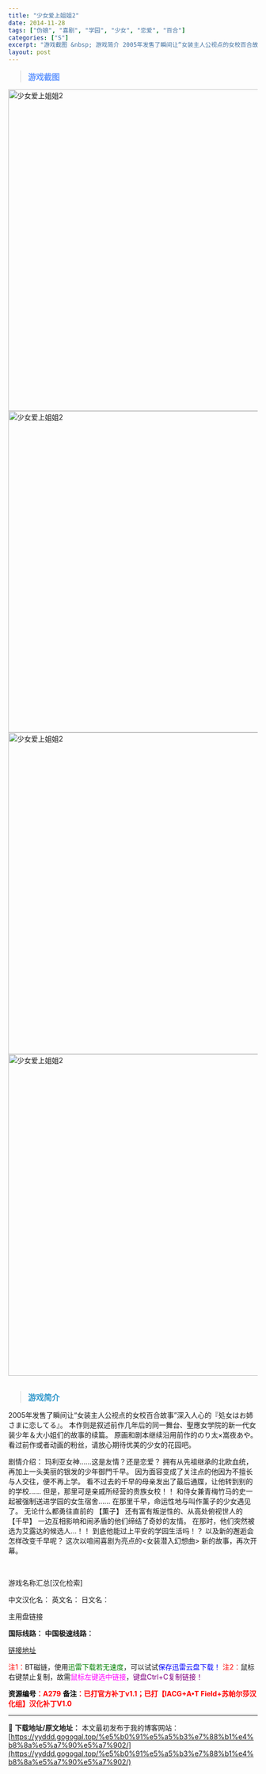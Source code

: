 ```yaml
---
title: "少女爱上姐姐2"
date: 2014-11-28
tags: ["伪娘", "喜剧", "学园", "少女", "恋爱", "百合"]
categories: ["S"]
excerpt: "游戏截图 &nbsp; 游戏简介 2005年发售了瞬间让“女装主人公视点的女校百合故事”深入人心的『処女はお姉さまに恋してる』。 本作则是叙述前作几年后的同一舞台、聖應女学院的新一代女装少年＆大小姐们的故事的续篇。 原画和剧本继续沿用前作的のり太×嵩夜あや。看过前作或者动画的粉丝，请放心期待优美的少&hellip;"
layout: post
---
```


<div>
<blockquote><b><span style="font-size: 12pt; color: #6699ff;">游戏截图</span></b></blockquote>
<div><img title="点击放大" src="https://yyddd.gogogal.top/wp-content/uploads/2025/04/20250430_6811fa0c9e051.webp" alt="少女爱上姐姐2" width="650" /></div>
<div><img title="点击放大" src="https://yyddd.gogogal.top/wp-content/uploads/2025/04/20250430_6811fa0e485b4.webp" alt="少女爱上姐姐2" width="650" /></div>
<div><img title="点击放大" src="https://yyddd.gogogal.top/wp-content/uploads/2025/04/20250430_6811fa0fd32f6.webp" alt="少女爱上姐姐2" width="650" /></div>
<div><img title="点击放大" src="https://yyddd.gogogal.top/wp-content/uploads/2025/04/20250430_6811fa132250f.webp" alt="少女爱上姐姐2" width="650" /></div>
&nbsp;
<blockquote><b><span style="font-size: 12pt; color: #3399cc;">游戏简介</span></b></blockquote>
<div>2005年发售了瞬间让“女装主人公视点的女校百合故事”深入人心的『処女はお姉さまに恋してる』。
本作则是叙述前作几年后的同一舞台、聖應女学院的新一代女装少年＆大小姐们的故事的续篇。
原画和剧本继续沿用前作的のり太×嵩夜あや。看过前作或者动画的粉丝，请放心期待优美的少女的花园吧。

剧情介绍：
玛利亚女神……这是友情？还是恋爱？
拥有从先祖继承的北欧血统，再加上一头美丽的银发的少年御門千早。
因为面容变成了关注点的他因为不擅长与人交往，便不再上学。
看不过去的千早的母亲发出了最后通牒，让他转到别的的学校……
但是，那里可是亲戚所经营的贵族女校！！
和侍女兼青梅竹马的史一起被强制送进学园的女生宿舍……
在那里千早，命运性地与叫作薰子的少女遇见了。
无论什么都勇往直前的 【薫子】
还有富有叛逆性的、从高处俯视世人的 【千早】
一边互相影响和闹矛盾的他们缔结了奇妙的友情。
在那时，他们突然被选为艾露达的候选人…！！
到底他能过上平安的学园生活吗！？
以及新的邂逅会怎样改变千早呢？
这次以喧闹喜剧为亮点的&lt;女装潜入幻想曲&gt;
新的故事，再次开幕。</div>
&nbsp;

游戏名称汇总[汉化检索]

中文汉化名：
英文名：
日文名：
</div>
<div class="panel panel-primary">
<div class="panel-heading">主用盘链接</div>
<div class="panel-body">

<b>国际线路：</b>
<b>中国极速线路：</b>

<!--wechatfans start-->

<a href="https://pan.xunlei.com/s/VOSNpgSS80jQjfsOTfGT4Sd6A1?pwd=8vea#">链接地址</a>

<!--wechatfans end-->
<span style="color: #ff0000;">注1：</span>BT磁链，使用<span style="color: #008000;">迅雷下载若无速度</span>，可以试试<span style="color: #0000ff;">保存迅雷云盘下载！</span>
<span style="color: #ff0000;">注2：</span>鼠标右键禁止复制，故需<span style="color: #ff00ff;">鼠标左键选中链接</span>，<span style="color: #800080;">键盘Ctrl+C复制链接！</span>

</div>
<div class="panel-footer"><span style="color: #ff0000;"><b><span style="color: #000000;">资源编号</span>：A279</b></span>
<span style="color: #ff0000;"><b><span style="color: #000000;">备注</span>：已打官方补丁v1.1；已打【IACG+A•T Field+苏帕尔莎汉化组】汉化补丁V1.0</b></span></div>
</div>

---
📖 **下载地址/原文地址：** 本文最初发布于我的博客网站：[https://yyddd.gogogal.top/%e5%b0%91%e5%a5%b3%e7%88%b1%e4%b8%8a%e5%a7%90%e5%a7%902/](https://yyddd.gogogal.top/%e5%b0%91%e5%a5%b3%e7%88%b1%e4%b8%8a%e5%a7%90%e5%a7%902/)
